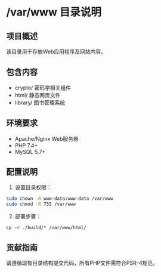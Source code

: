 # /var/www 目录说明

## 项目概述
该目录用于存放Web应用程序及网站内容。

## 包含内容
- crypto/ 	密码学相关组件
- html/ 	静态网页文件
- library/ 	图书管理系统

## 环境要求
- Apache/Nginx Web服务器
- PHP 7.4+
- MySQL 5.7+

## 配置说明
1. 设置目录权限：
```bash
sudo chown -R www-data:www-data /var/www
sudo chmod -R 755 /var/www
```

2. 部署步骤：
```
cp -r ./build/* /var/www/html/
```

## 贡献指南
请遵循现有目录结构提交代码，所有PHP文件需符合PSR-4规范。